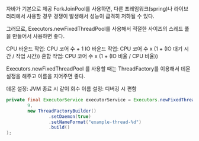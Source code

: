 자바가 기본으로 제공 ForkJoinPool를 사용하면, 다른 프레임워크(spring)나 라이브러리에서 사용할 경우 경쟁이 발생해서 성능이 급격히 저하될 수 있다.

그러므로, Executors.newFixedThreadPool를 사용해서 적절한 사이즈의 스레드 풀을 만들어서 사용하면 좋다.

CPU 바운드 작업: CPU 코어 수 + 1
IO 바운드 작업: CPU 코어 수 x (1 + (IO 대기 시간 / 작업 시간))
혼합 작업: CPU 코어 수 x (1 + (IO 비율 / CPU 비율))

Executors.newFixedThreadPool 를 사용할 때는 ThreadFactory를 이용해서 데몬 설정을 해주고 이름을 지어주면 좋다.

데몬 설정: JVM 종료 시 같이 회수
이름 설정: 디버깅 시 편함
```java
private final ExecutorService executorService = Executors.newFixedThreadPool(  
        9,  
        new ThreadFactoryBuilder()  
                .setDaemon(true)  
                .setNameFormat("example-thread-%d")  
                .build()  
);
```

